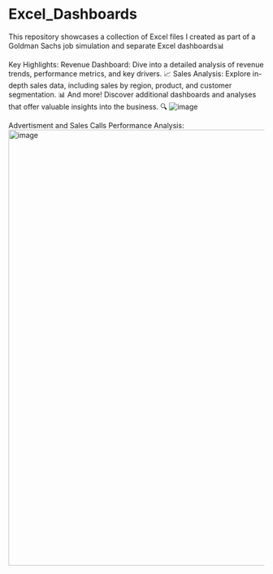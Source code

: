 # Excel_Dashboards
This repository showcases a collection of Excel files I created as part of a Goldman Sachs job simulation and separate Excel dashboards📊

Key Highlights:
Revenue Dashboard: Dive into a detailed analysis of revenue trends, performance metrics, and key drivers. 📈
Sales Analysis: Explore in-depth sales data, including sales by region, product, and customer segmentation. 📊
And more! Discover additional dashboards and analyses that offer valuable insights into the business. 🔍
![image](https://github.com/user-attachments/assets/b798be0e-db22-4cf8-ad2a-390a796bceb4)

Advertisment and Sales Calls Performance Analysis:
<img width="859" alt="image" src="https://github.com/user-attachments/assets/68d475ab-22a2-4edd-a5bf-7c6d3d415cd3">

